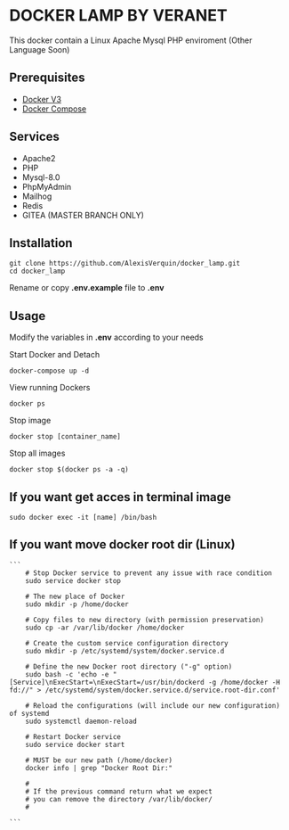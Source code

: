 # DOCKER LAMP BY VERANET
This docker contain a Linux Apache Mysql PHP enviroment
(Other Language Soon)

## Prerequisites
* [Docker V3](https://www.docker.com/)
* [Docker Compose](https://docs.docker.com/compose/install/)

## Services
* Apache2
* PHP
* Mysql-8.0
* PhpMyAdmin
* Mailhog
* Redis
* GITEA (MASTER BRANCH ONLY)

## Installation
    git clone https://github.com/AlexisVerquin/docker_lamp.git
    cd docker_lamp
    
Rename or copy **.env.example** file to **.env**

## Usage
Modify the variables in **.env**  according to your needs

Start Docker and Detach
    
    docker-compose up -d
    
View running Dockers

    docker ps
    
Stop image
    
    docker stop [container_name]
    
Stop all images

    docker stop $(docker ps -a -q)
    
## If you want get acces in terminal image
    sudo docker exec -it [name] /bin/bash

## If you want move docker root dir (Linux)
    ``` 
        # Stop Docker service to prevent any issue with race condition
        sudo service docker stop
        
        # The new place of Docker
        sudo mkdir -p /home/docker
        
        # Copy files to new directory (with permission preservation)
        sudo cp -ar /var/lib/docker /home/docker
        
        # Create the custom service configuration directory
        sudo mkdir -p /etc/systemd/system/docker.service.d 
        
        # Define the new Docker root directory ("-g" option)
        sudo bash -c 'echo -e "[Service]\nExecStart=\nExecStart=/usr/bin/dockerd -g /home/docker -H fd://" > /etc/systemd/system/docker.service.d/service.root-dir.conf'
        
        # Reload the configurations (will include our new configuration) of systemd
        sudo systemctl daemon-reload
        
        # Restart Docker service
        sudo service docker start
        
        # MUST be our new path (/home/docker)
        docker info | grep "Docker Root Dir:"
        
        #
        # If the previous command return what we expect
        # you can remove the directory /var/lib/docker/
        #
    
    ```


    
        

